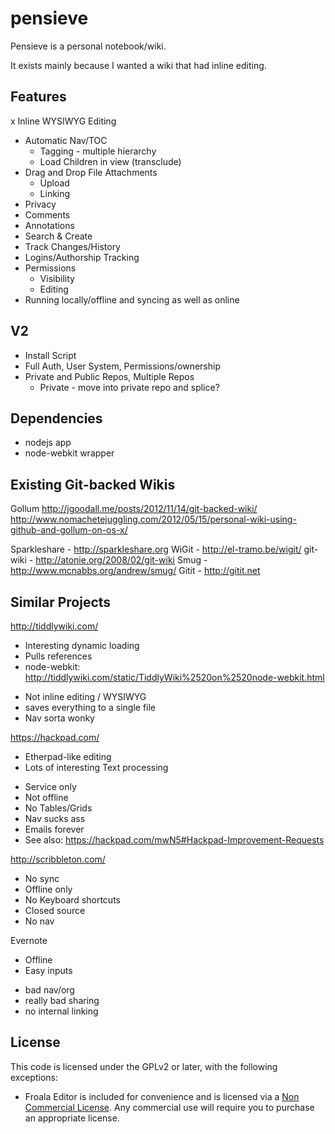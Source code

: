 pensieve
========
Pensieve is a personal notebook/wiki.

It exists mainly because I wanted a wiki that had inline editing.


Features
--------
x Inline WYSIWYG Editing
* Automatic Nav/TOC
  * Tagging - multiple hierarchy
  * Load Children in view (transclude)
* Drag and Drop File Attachments
  * Upload
  * Linking
* Privacy
* Comments
* Annotations
* Search & Create
* Track Changes/History
* Logins/Authorship Tracking
* Permissions
  * Visibility
  * Editing
* Running locally/offline and syncing as well as online

V2
--
* Install Script
* Full Auth, User System, Permissions/ownership
* Private and Public Repos, Multiple Repos
  * Private - move into private repo and splice?


Dependencies
------------
* nodejs app
* node-webkit wrapper

Existing Git-backed Wikis
-------------------------
Gollum
http://jgoodall.me/posts/2012/11/14/git-backed-wiki/
http://www.nomachetejuggling.com/2012/05/15/personal-wiki-using-github-and-gollum-on-os-x/

Sparkleshare - http://sparkleshare.org
WiGit - http://el-tramo.be/wigit/
git-wiki - http://atonie.org/2008/02/git-wiki
Smug - http://www.mcnabbs.org/andrew/smug/
Gitit - http://gitit.net


Similar Projects
----------------
http://tiddlywiki.com/
+ Interesting dynamic loading
+ Pulls references
+ node-webkit: http://tiddlywiki.com/static/TiddlyWiki%2520on%2520node-webkit.html
- Not inline editing / WYSIWYG
- saves everything to a single file
- Nav sorta wonky

https://hackpad.com/ 
+ Etherpad-like editing
+ Lots of interesting Text processing
- Service only
- Not offline
- No Tables/Grids
- Nav sucks ass
- Emails forever
- See also: https://hackpad.com/mwN5#Hackpad-Improvement-Requests

http://scribbleton.com/
- No sync
- Offline only
- No Keyboard shortcuts
- Closed source
- No nav

Evernote
+ Offline
+ Easy inputs
- bad nav/org
- really bad sharing
- no internal linking


License
-------
This code is licensed under the GPLv2 or later, with the following exceptions:

* Froala Editor is included for convenience and is licensed via a [Non Commercial License](http://editor.froala.com/faq). Any commercial use will require you to purchase an appropriate license.
